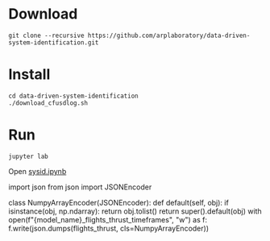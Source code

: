 # Download
```
git clone --recursive https://github.com/arplaboratory/data-driven-system-identification.git
```
# Install
```
cd data-driven-system-identification
./download_cfusdlog.sh
```

# Run
```
jupyter lab
```
Open [sysid.ipynb](sysid.ipynb)





import json
from json import JSONEncoder

class NumpyArrayEncoder(JSONEncoder):
def default(self, obj):
if isinstance(obj, np.ndarray):
return obj.tolist()
return super().default(obj)
with open(f"{model_name}_flights_thrust_timeframes", "w") as f:
f.write(json.dumps(flights_thrust, cls=NumpyArrayEncoder))